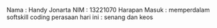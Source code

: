 Nama : Handy Jonarta
NIM : 13221070
Harapan Masuk : memperdalam softskill coding
perasaan hari ini : senang dan keos